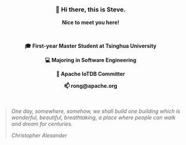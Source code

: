 <p align="center">
  <h3 align="center">👋 Hi there, this is Steve.</h3>
  <p align="center"><b>Nice to meet you here!</b></p>
</p>
<br>
<p align="center">
  <p align="center"><b>🎓 First-year Master Student at Tsinghua University</b></p>
  <p align="center"><b>💻 Majoring in Software Engineering</b></p>
  <p align="center"><b>🚀 Apache IoTDB Committer</b></p>
  <p align="center"><b>📫 rong@apache.org</b></p>
</p>
<br>

> *One day, somewhere, somehow, we shall build one building which is wonderful, beautiful, breathtaking, a place where people can walk and dream for centuries.*
>
> *Christopher Alexander*

